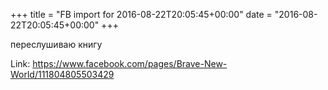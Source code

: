 +++
title = "FB import for 2016-08-22T20:05:45+00:00"
date = "2016-08-22T20:05:45+00:00"
+++

переслушиваю книгу


Link: https://www.facebook.com/pages/Brave-New-World/111804805503429
